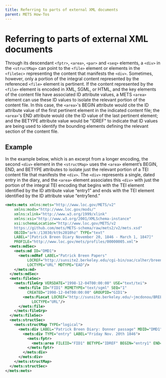 ```yaml
---
title: Referring to parts of external XML documents
parent: METS How-Tos
---
```

# Referring to parts of external XML documents

Through its descendant `<fptr>`, `<area>`, `<par>` and `<seq>` elements, a `<div>` in the `<structMap>` can point to the `<file>` element or elements in the `<fileSec>` representing the content that manifests the `<div>`. Sometimes, however, only a portion of the integral content represented by the referenced `<file>` element is pertinent. If the content represented by the `<file>` element is encoded in XML, SGML, or HTML, and the key elements of the content file have associated ID attribute values, a METS `<area>` element can use these ID values to isolate the relevant portion of the content file. In this case, the `<area>`'s BEGIN attribute would cite the ID attribute value of the first pertinent element in the indicated content file; the `<area>`'s END attribute would cite the ID value of the last pertinent element; and the BETYPE attribute value would be "IDREF" to indicate that ID values are being used to identify the bounding elements defining the relevant section of the content file.
## Example

In the example below, which is an excerpt from a longer encoding, the second `<div>` element in the `<structMap>` uses the `<area>` element’s BEGIN, END, and BETYPE attributes to isolate just the relevant portion of a TEI content file that manifests the `<div>`. The `<div>` represents a single, dated entry in the diary, and the `<area>` element associates this `<div>` with just the portion of the integral TEI encoding that begins with the TEI element identified by the ID attribute value “entry1” and ends with the TEI element identified by the ID attribute value “entry1end.”

```xml
<mets:mets xmlns:mets="http://www.loc.gov/METS/v2"
    xmlns:mods="http://www.loc.gov/mods/"
    xmlns:xlink="http://www.w3.org/1999/xlink"
    xmlns:xsi="http://www.w3.org/2001/XMLSchema-instance"
    xsi:schemaLocation="http://www.loc.gov/METS/v2
    https://github.com/mets/METS-schema/raw/mets2/v2/mets.xsd"
    OBJID="ark:/13030/kt9s2010hz" TYPE="text"
    LABEL="[Patrick Breen Diary November 20, 1846 - March 1, 1847]"
    PROFILE="http://www.loc.gov/mets/profiles/00000005.xml">
  <mets:mdSec>
    <mets:md ID="DMD1">
      <mets:mdRef LABEL="Patrick Breen Papers"
          LOCREF="http://sunsite2.berkeley.edu/cgi-bin/oac/calher/breenpapers"
          LOCTYPE="URL" MDTYPE="EAD"/>
    </mets:md>
  </mets:mdSec>
  <mets:fileSec>
    <mets:fileGrp VERSDATE="1998-12-04T00:00:00" USE="text/tei">
      <mets:file ID="FID1" MIMETYPE="text/sgml" SEQ="1"
          CREATED="1998-12-04T00:00:00" GROUPID="GID1">
        <mets:FLocat LOCREF="http://sunsite.berkeley.edu/~jmcdonou/BREEN/sgml/breen2.sgm"
            LOCTYPE="URL"/>
      </mets:file>
    </mets:fileGrp>
  </mets:fileSec>
  <mets:structSec>
    <mets:structMap TYPE="logical">
      <mets:div LABEL="Patrick Breen Diary: Donner passage" MDID="DMD1">
        <mets:div TYPE="entry" LABEL="Friday Nov. 20th 1846">
          <mets:fptr>
            <mets:area FILEID="FID1" BETYPE="IDREF" BEGIN="entry1" END="entry1end"/>
          </mets:fptr>
        </mets:div>
      </mets:div>
    </mets:structMap>
  </mets:structSec>
</mets:mets>
```
